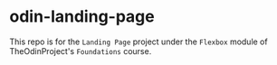# odin-landing-page
This repo is for the `Landing Page` project under the `Flexbox` module of TheOdinProject's `Foundations` course.
